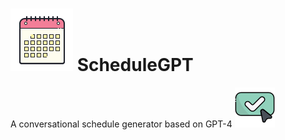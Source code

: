 # ![alt text](images/icons8-calendar.gif) ScheduleGPT
A conversational schedule generator based on GPT-4
[![Click Me To Visit](images/icons8-click-64.png)](https://evanwangyifan.github.io/ScheduleGPT/)

